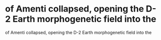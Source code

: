 # of Amenti collapsed, opening the D-2 Earth morphogenetic field into the

of Amenti collapsed, opening the D-2 Earth morphogenetic field into the
